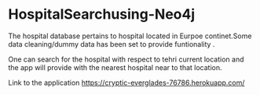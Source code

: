 # HospitalSearchusing-Neo4j

The  hospital database pertains to hospital located in Eurpoe continet.Some data cleaning/dummy data has been set to provide funtionality .


One can search for the hospital with respect to tehri current location and the app will provide with the nearest hospital near to that location.

Link to the application https://cryptic-everglades-76786.herokuapp.com/
